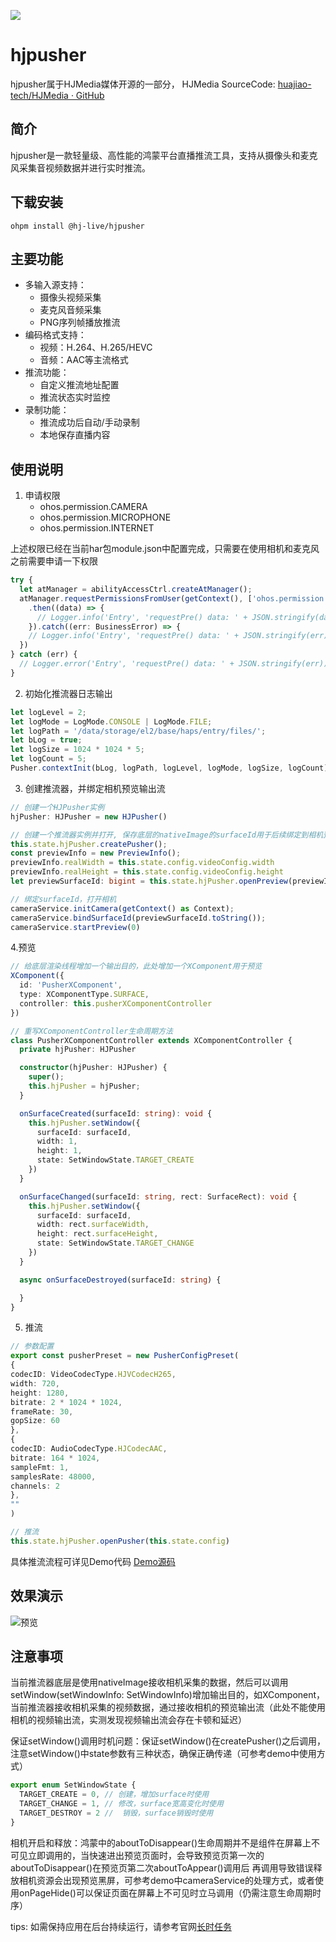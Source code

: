 ![](https://img.shields.io/badge/license-LGPL2.1-blue)

# hjpusher

hjpusher属于HJMedia媒体开源的一部分， HJMedia SourceCode: [huajiao-tech/HJMedia · GitHub](https://github.com/huajiao-tech/HJMedia)

## 简介

hjpusher是一款轻量级、高性能的鸿蒙平台直播推流工具，支持从摄像头和麦克风采集音视频数据并进行实时推流。

## 下载安装

`ohpm install @hj-live/hjpusher`

## 主要功能

* 多输入源支持：
  - 摄像头视频采集
  - 麦克风音频采集
  - PNG序列帧播放推流
* 编码格式支持：
  - 视频：H.264、H.265/HEVC
  - 音频：AAC等主流格式
* 推流功能：
  - 自定义推流地址配置
  - 推流状态实时监控
* 录制功能：
  - 推流成功后自动/手动录制
  - 本地保存直播内容
    
## 使用说明
1. 申请权限
   - ohos.permission.CAMERA
   - ohos.permission.MICROPHONE
   - ohos.permission.INTERNET

上述权限已经在当前har包module.json中配置完成，只需要在使用相机和麦克风之前需要申请一下权限

```typescript
try {
  let atManager = abilityAccessCtrl.createAtManager();
  atManager.requestPermissionsFromUser(getContext(), ['ohos.permission.CAMERA', 'ohos.permission.MICROPHONE'])
    .then((data) => {
      // Logger.info('Entry', 'requestPre() data: ' + JSON.stringify(data));
    }).catch((err: BusinessError) => {
    // Logger.info('Entry', 'requestPre() data: ' + JSON.stringify(err));
  })
} catch (err) {
  // Logger.error('Entry', 'requestPre() data: ' + JSON.stringify(err));
}
```

2. 初始化推流器日志输出

```typescript
let logLevel = 2;
let logMode = LogMode.CONSOLE | LogMode.FILE;
let logPath = '/data/storage/el2/base/haps/entry/files/';
let bLog = true;
let logSize = 1024 * 1024 * 5;
let logCount = 5;
Pusher.contextInit(bLog, logPath, logLevel, logMode, logSize, logCount);
```

3. 创建推流器，并绑定相机预览输出流

```typescript
// 创建一个HJPusher实例
hjPusher: HJPusher = new HJPusher()

// 创建一个推流器实例并打开, 保存底层的nativeImage的surfaceId用于后续绑定到相机预览输出流接收采集的视频数据
this.state.hjPusher.createPusher();
const previewInfo = new PreviewInfo();
previewInfo.realWidth = this.state.config.videoConfig.width
previewInfo.realHeight = this.state.config.videoConfig.height
let previewSurfaceId: bigint = this.state.hjPusher.openPreview(previewInfo, (str: string) => {});

// 绑定surfaceId，打开相机
cameraService.initCamera(getContext() as Context);
cameraService.bindSurfaceId(previewSurfaceId.toString());
cameraService.startPreview(0)
```

4.预览

```typescript
// 给底层渲染线程增加一个输出目的，此处增加一个XComponent用于预览
XComponent({
  id: 'PusherXComponent',
  type: XComponentType.SURFACE,
  controller: this.pusherXComponentController
})

// 重写XComponentController生命周期方法
class PusherXComponentController extends XComponentController {
  private hjPusher: HJPusher

  constructor(hjPusher: HJPusher) {
    super();
    this.hjPusher = hjPusher;
  }

  onSurfaceCreated(surfaceId: string): void {
    this.hjPusher.setWindow({
      surfaceId: surfaceId,
      width: 1,
      height: 1,
      state: SetWindowState.TARGET_CREATE
    })
  }

  onSurfaceChanged(surfaceId: string, rect: SurfaceRect): void {
    this.hjPusher.setWindow({
      surfaceId: surfaceId,
      width: rect.surfaceWidth,
      height: rect.surfaceHeight,
      state: SetWindowState.TARGET_CHANGE
    })
  }

  async onSurfaceDestroyed(surfaceId: string) {

  }
}
```

5. 推流

```typescript
// 参数配置
export const pusherPreset = new PusherConfigPreset(
{
codecID: VideoCodecType.HJVCodecH265,
width: 720,
height: 1280,
bitrate: 2 * 1024 * 1024,
frameRate: 30,
gopSize: 60
},
{
codecID: AudioCodecType.HJCodecAAC,
bitrate: 164 * 1024,
sampleFmt: 1,
samplesRate: 48000,
channels: 2
},
""
)

// 推流  
this.state.hjPusher.openPusher(this.state.config)
```

具体推流流程可详见Demo代码  [Demo源码](https://github.com/huajiao-tech/HJMedia)

## 效果演示

![预览](preview.png)

## 注意事项

当前推流器底层是使用nativeImage接收相机采集的数据，然后可以调用setWindow(setWindowInfo: SetWindowInfo)增加输出目的，如XComponent，
当前推流器接收相机采集的视频数据，通过接收相机的预览输出流（此处不能使用相机的视频输出流，实测发现视频输出流会存在卡顿和延迟）

保证setWindow()调用时机问题：保证setWindow()在createPusher()之后调用，注意setWindow()中state参数有三种状态，确保正确传递（可参考demo中使用方式）

```typescript
export enum SetWindowState {
  TARGET_CREATE = 0, // 创建，增加surface时使用
  TARGET_CHANGE = 1, // 修改，surface宽高变化时使用
  TARGET_DESTROY = 2 //  销毁，surface销毁时使用 
}
```

相机开启和释放：鸿蒙中的aboutToDisappear()生命周期并不是组件在屏幕上不可见立即调用的，当快速进出预览页面时，会导致预览页第一次的aboutToDisappear()在预览页第二次aboutToAppear()调用后
再调用导致错误释放相机资源会出现预览黑屏，可参考demo中cameraService的处理方式，或者使用onPageHide()可以保证页面在屏幕上不可见时立马调用（仍需注意生命周期时序）

tips: 如需保持应用在后台持续运行，请参考官网[长时任务](https://developer.huawei.com/consumer/cn/doc/harmonyos-guides/continuous-task)